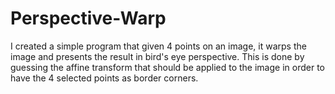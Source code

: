 # Perspective-Warp
I created a simple program that given 4 points on an image, it warps the image and presents the result in bird's eye perspective. This is done by guessing the affine transform that should be applied to the image in order to have the 4 selected points as border corners.
